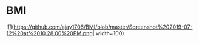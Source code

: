 # BMI
![](https://github.com/ajay1706/BMI/blob/master/Screenshot%202019-07-12%20at%2010.28.00%20PM.png| width=100)

